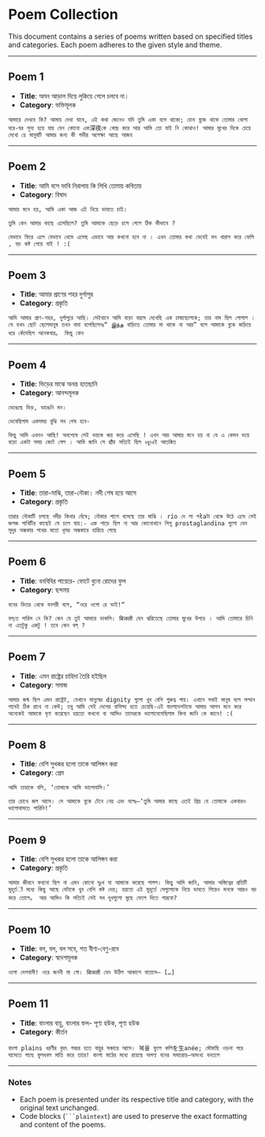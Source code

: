 # Poem Collection

This document contains a series of poems written based on specified titles and categories. Each poem adheres to the given style and theme.

---

## Poem 1

- **Title**: অমন আড়াল দিয়ে লুকিয়ে গেলে চলবে না।
- **Category**: ভক্তিমূলক

```plaintext
আমারে দেখবে কি? আমায় দেখা যাবে, এই কথা জেনেও যদি তুমি একা বসে থাকো; চোখ বুজে থাকে তোমার খোলা ঘরে-ঘর শূন্য হয়ে যায় যেন কোনো এক深夜কে কেন্দ্র করে আর আমি তো যাই নি কোথাও! আমার মুখের দিকে চেয়ে দেখো হে মানুষটি আমার জন্য কী গভীর অপেক্ষা আছে আজব
```

---

## Poem 2

- **Title**: আমি বসে ভাবি নিরালায় কি লিখি তোমায় কবিতায়
- **Category**: বিষাদ

```plaintext
আমার মনে হয়, আমি একা আজ এই নিয়ে ভাবতে চাই।

তুমি কেন আমার কাছে এসেছিলে? তুমি আমাকে ছেড়ে চলে গেলে ঠিক কীভাবে ?

যেভাবে ফিরে এলে যেভাবে থেমে এসেছ এভাবে আর কখনো হবে না । এখন তোমার কথা ভেবেই মন খারাপ করে ফেলি , বড় কষ্ট পেয়ে যাই ! :(
```

---

## Poem 3

- **Title**: আমার প্রাণের শহর দুর্গাপুর
- **Category**: প্রকৃতি

```plaintext
আমি আমার প্রাণ-শহর, দুর্গাপুরে আছি। সেইখানে আমি বড়ো বয়সে দেখেছি এক চাষাছেলেকে; তার নাম ছিল গোপাল । সে যখন ছোট ছেলেমানুষ তখন বাবা বলেছিলেনঃ“ இந்த বাড়িতে তোমার মা থাকে না আর” বলে আমাকে বুকে জড়িয়ে ধরে কেঁদেছিল অনেকবার。 কিন্তু কেন
```

---

## Poem 4

- **Title**: ভিড়ের মাঝে অনন্ত হাতছানি
- **Category**: আনন্দমূলক

```plaintext
ভেঙেছে ভিড়, ভাঙেনি মন।

ভেবেছিলাম একসময় বুঝি সব শেষ হবে-

কিন্তু আমি এখনও আছি! অবশেষে সেই ভয়কে জয় করে এসেছি ! এখন আর আমার মনে হয় না যে এ কেমন ভয়ে বড়ো একটা সময় কেটে গেল । আমি জানি সে दौर সত্যিই ছিল ખૂબই আতঙ্কিত
```

---

## Poem 5

- **Title**: তারা-মাঝি, তারা-নৌকা। নদী শেষ হয়ে আসে
- **Category**: প্রকৃতি

```plaintext
তারার নৌকাটি চলছে নদীর কিনার ঘেঁষে; নৌকার পাশে বসেছে তার মাঝি । río দে লা পłaটা থেকে উঠে এসে সেই জলজ পাখিটির কাছেই সে চলে যায়:- এক পাড়ে ছিল না আর কোনোখানে শিশু prostaglandina গুলো যেন সুদূর অন্ধকার পথের মতো ধূসর অন্ধকারে হারিয়ে গেছে
```

---

## Poem 6

- **Title**: বনবিবির পায়েরে- ফোটে বুনো রোদের ফুল
- **Category**: ছন্দময়

```plaintext
বনের ভিতর থেকে বনপরী বলে, “ওরে ওগো রে ভাই!“

বল্‌তে পারিস নে কি? কেন যে তুই আমারে ডাকলি। बिजली যেন ঝরিতেছে তোমার মুখের উপরে । আমি তোমারে চিনি না এতটুকু একটু ! তবে কেন বল্ ?
```

---

## Poem 7

- **Title**: এমন রাষ্ট্রের চাহিদা তৈরি হইছিল
- **Category**: সমাজ

```plaintext
আমার জন্ম ছিল এমন রাষ্ট্রেই, যেখানে মানুষের dignity গুলো খুব বেশি গুরুত্ব পায়। এখানে সবাই মানুষ বলে সম্মান পাবেই ঠিক রাখে না কেউ; তবু আমি সেই দেশের বাসিন্দা হতে চেয়েছি-এই বাংলাদেশটাকে আমার আপন মনে করে অনেকেই আমাকে ঘৃণা করেছেন হয়তো কখনো বা আমিও তাদেরকে ভালোবেসেছিলাম কিনা জানি কে জানে! :(
```

---

## Poem 8

- **Title**: বেশি সুখকর হলো তাকে আলিঙ্গন করা
- **Category**: প্রেম

```plaintext
আমি তাহাকে বলি, ‘তোমাকে আমি ভালোবাসি।’

তার চোখে জল আসে। সে আমাকে বুকে টেনে নেয় এবং বলেঃ—‘তুমি আমার কাছে এতই প্রিয় যে তোমাকে একবারও ভালোবাসতে পারিনি!’
```

---

## Poem 9

- **Title**: বেশি সুখকর হলো তাকে আলিঙ্গন করা
- **Category**: প্রকৃতি

```plaintext
আমার জীবনে কখনো ছিল না এমন কোনো দুঃখ যা আমাকে করেছে পাগল। কিন্তু আমি জানি, আমার অস্তিত্বের প্রতিটি মুহূর্তों মধ্যে কিছু আছে যেটাকে খুব বেশি কষ্ট দেয়; হয়তো এই মুহূর্তে সেগুলোকে নিয়ে ভাবতে গিয়েও মনকে আরও বড় করে তোলে。 আর আমিও কি সত্যিই সেই সব দুখগুলো মুছে ফেলে দিতে পারবো?
```

---

## Poem 10

- **Title**: বল, বল, বল সবে, শত বীণা-বেণু-রবে
- **Category**: স্বদেশমূলক

```plaintext
ওগো দেশবাসী! ওরে জননী মা গো। बिजली যেন উঠিল আকাশে বাতাসে– […]
```

---

## Poem 11

- **Title**: বাংলার বায়ু, বাংলার ফল- পূণ্য হউক, পূণ্য হউক
- **Category**: কীর্তন

```plaintext
বাংলা plains ধরণীর বৃহৎ গহ্বর হতে বায়ুর সঞ্চারে আসে। 복울 ফুলে কলিを生anée; মৌমাছি ওড়না পরে ঘাসেতে গাছে ফুলধবল মাতি করে তারে! বাংলা মাঠের মধ্যে রয়েছে অগণ্য বনের সমারোহ—অসংখ্য বনতলে
```

---

### Notes
- Each poem is presented under its respective title and category, with the original text unchanged.
- Code blocks (` ```plaintext `) are used to preserve the exact formatting and content of the poems.
